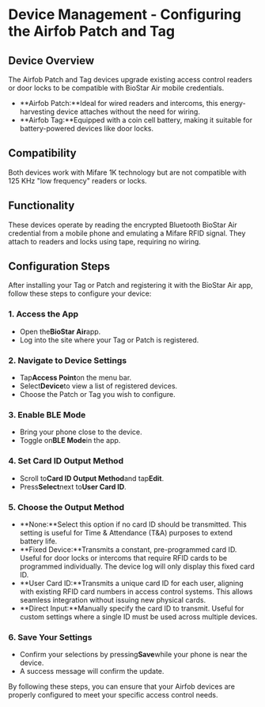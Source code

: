 # Device Management - Configuring the Airfob Patch and Tag

## Device Overview

The Airfob Patch and Tag devices upgrade existing access control readers or door locks to be compatible with BioStar Air mobile credentials.

* \*\*Airfob Patch:\*\*Ideal for wired readers and intercoms, this energy-harvesting device attaches without the need for wiring.
* \*\*Airfob Tag:\*\*Equipped with a coin cell battery, making it suitable for battery-powered devices like door locks.

## Compatibility

Both devices work with Mifare 1K technology but are not compatible with 125 KHz "low frequency" readers or locks.

## Functionality

These devices operate by reading the encrypted Bluetooth BioStar Air credential from a mobile phone and emulating a Mifare RFID signal. They attach to readers and locks using tape, requiring no wiring.

## Configuration Steps

After installing your Tag or Patch and registering it with the BioStar Air app, follow these steps to configure your device:

### 1. Access the App

* Open the**BioStar Air**app.
* Log into the site where your Tag or Patch is registered.

### 2. Navigate to Device Settings

* Tap**Access Point**on the menu bar.
* Select**Device**to view a list of registered devices.
* Choose the Patch or Tag you wish to configure.

### 3. Enable BLE Mode

* Bring your phone close to the device.
* Toggle on**BLE Mode**in the app.

### 4. Set Card ID Output Method

* Scroll to**Card ID Output Method**and tap**Edit**.
* Press**Select**next to**User Card ID**.

### 5. Choose the Output Method

* \*\*None:\*\*Select this option if no card ID should be transmitted. This setting is useful for Time & Attendance (T\&A) purposes to extend battery life.
* \*\*Fixed Device:\*\*Transmits a constant, pre-programmed card ID. Useful for door locks or intercoms that require RFID cards to be programmed individually. The device log will only display this fixed card ID.
* \*\*User Card ID:\*\*Transmits a unique card ID for each user, aligning with existing RFID card numbers in access control systems. This allows seamless integration without issuing new physical cards.
* \*\*Direct Input:\*\*Manually specify the card ID to transmit. Useful for custom settings where a single ID must be used across multiple devices.

### 6. Save Your Settings

* Confirm your selections by pressing**Save**while your phone is near the device.
* A success message will confirm the update.

By following these steps, you can ensure that your Airfob devices are properly configured to meet your specific access control needs.
